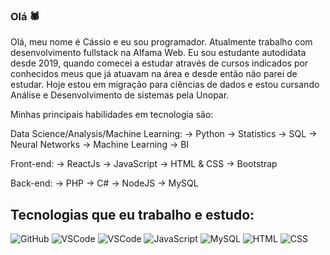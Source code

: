 ### Olá 🕷️

Olá, meu nome é Cássio e eu sou programador. Atualmente trabalho com desenvolvimento fullstack na Alfama Web.
Eu sou estudante autodidata desde 2019, quando comecei a estudar através de cursos indicados por conhecidos meus que já atuavam na área e desde então não parei de estudar. Hoje estou em migração para ciências de dados e estou cursando Análise e Desenvolvimento de sistemas pela Unopar.

Minhas principais habilidades em tecnologia são:

Data Science/Analysis/Machine Learning: -> Python -> Statistics -> SQL -> Neural Networks -> Machine Learning -> BI

Front-end: -> ReactJs -> JavaScript -> HTML & CSS -> Bootstrap

Back-end: -> PHP -> C# -> NodeJS -> MySQL

## Tecnologias que eu trabalho e estudo:


![GitHub](https://img.shields.io/badge/-GitHub-red?logo=github)
![VSCode](https://img.shields.io/badge/-VSCode-blue?logo=visual-studio-code)
![VSCode](https://img.shields.io/badge/-PHP-purple?logo=php)
![JavaScript](https://img.shields.io/badge/-JavaScript-yellow?logo=Javascript)
![MySQL](https://img.shields.io/badge/-MySQL-blue?logo=MySQL)
![HTML](https://img.shields.io/badge/-HTML-grey?logo=html)
![CSS](https://img.shields.io/badge/-CSS-greenpool?logo=css)
